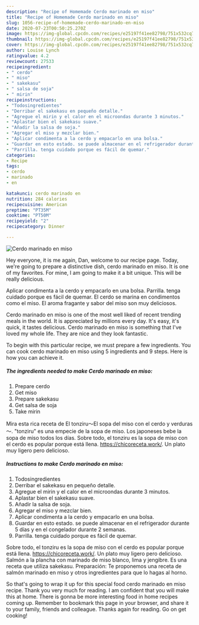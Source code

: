 ```yaml
---
description: "Recipe of Homemade Cerdo marinado en miso"
title: "Recipe of Homemade Cerdo marinado en miso"
slug: 1056-recipe-of-homemade-cerdo-marinado-en-miso
date: 2020-07-23T00:50:25.270Z
image: https://img-global.cpcdn.com/recipes/e25197f41ee82798/751x532cq70/cerdo-marinado-en-miso-foto-principal.jpg
thumbnail: https://img-global.cpcdn.com/recipes/e25197f41ee82798/751x532cq70/cerdo-marinado-en-miso-foto-principal.jpg
cover: https://img-global.cpcdn.com/recipes/e25197f41ee82798/751x532cq70/cerdo-marinado-en-miso-foto-principal.jpg
author: Louise Lynch
ratingvalue: 4.2
reviewcount: 27533
recipeingredient:
- " cerdo"
- " miso"
- " sakekasu"
- " salsa de soja"
- " mirin"
recipeinstructions:
- "Todosingredientes"
- "Derribar el sakekasu en pequeño detalle."
- "Agregue el mirin y el calor en el microondas durante 3 minutos."
- "Aplastar bien el sakekasu suave."
- "Añadir la salsa de soja."
- "Agregar el miso y mezclar bien."
- "Aplicar condimenta a la cerdo y empacarlo en una bolsa."
- "Guardar en esto estado. se puede almacenar en el refrigerador durante 5 días y en el congelador durante 2 semanas."
- "Parrilla. tenga cuidado porque es fácil de quemar."
categories:
- Recipe
tags:
- cerdo
- marinado
- en

katakunci: cerdo marinado en 
nutrition: 284 calories
recipecuisine: American
preptime: "PT35M"
cooktime: "PT50M"
recipeyield: "2"
recipecategory: Dinner

---
```



![Cerdo marinado en miso](https://img-global.cpcdn.com/recipes/e25197f41ee82798/751x532cq70/cerdo-marinado-en-miso-foto-principal.jpg)

Hey everyone, it is me again, Dan, welcome to our recipe page. Today, we're going to prepare a distinctive dish, cerdo marinado en miso. It is one of my favorites. For mine, I am going to make it a bit unique. This will be really delicious.

Aplicar condimenta a la cerdo y empacarlo en una bolsa. Parrilla. tenga cuidado porque es fácil de quemar. El cerdo se marina en condimentos como el miso. El aroma fragante y sabor del miso son muy deliciosos.

Cerdo marinado en miso is one of the most well liked of recent trending meals in the world. It is appreciated by millions every day. It's easy, it's quick, it tastes delicious. Cerdo marinado en miso is something that I've loved my whole life. They are nice and they look fantastic.


To begin with this particular recipe, we must prepare a few ingredients. You can cook cerdo marinado en miso using 5 ingredients and 9 steps. Here is how you can achieve it.

<!--inarticleads1-->

##### The ingredients needed to make Cerdo marinado en miso:

1. Prepare  cerdo
1. Get  miso
1. Prepare  sakekasu
1. Get  salsa de soja
1. Take  mirin


Mira esta rica receta de El tonziru～El sopa del miso con el cerdo y verduras～. &#34;tonziru&#34; es una empecie de la sopa de miso. Los japoneses bebe la sopa de miso todos los días. Sobre todo, el tonziru es la sopa de miso con el cerdo es popular porque está llena. https://chicoreceta.work/. Un plato muy ligero pero delicioso. 

<!--inarticleads2-->

##### Instructions to make Cerdo marinado en miso:

1. Todosingredientes
1. Derribar el sakekasu en pequeño detalle.
1. Agregue el mirin y el calor en el microondas durante 3 minutos.
1. Aplastar bien el sakekasu suave.
1. Añadir la salsa de soja.
1. Agregar el miso y mezclar bien.
1. Aplicar condimenta a la cerdo y empacarlo en una bolsa.
1. Guardar en esto estado. se puede almacenar en el refrigerador durante 5 días y en el congelador durante 2 semanas.
1. Parrilla. tenga cuidado porque es fácil de quemar.


Sobre todo, el tonziru es la sopa de miso con el cerdo es popular porque está llena. https://chicoreceta.work/. Un plato muy ligero pero delicioso. Salmón a la plancha con marinado de miso blanco, lima y jengibre. Es una receta que utiliza sakekasu. Preparación: Te proponemos una receta de salmón marinado en miso y otros ingredientes para que lo hagas al horno. 

So that's going to wrap it up for this special food cerdo marinado en miso recipe. Thank you very much for reading. I am confident that you will make this at home. There is gonna be more interesting food in home recipes coming up. Remember to bookmark this page in your browser, and share it to your family, friends and colleague. Thanks again for reading. Go on get cooking!

